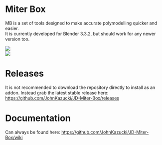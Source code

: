 # Miter Box

MB is a set of tools designed to make accurate polymodelling quicker and easier. <br />
It is currently developed for Blender 3.3.2, but should work for any newer version too. <br />

![](https://github.com/JohnKazucki/JD-Miter-Box/blob/main/git_resources/Align%20Face%20-%20Projection%20Direction.gif) <br />
![](https://github.com/JohnKazucki/JD-Miter-Box/blob/main/git_resources/MiterBox%20-%20Align%20Edge%20-%20Slide.gif) <br />


# Releases

It is not recommended to download the repository directly to install as an addon. Instead grab the latest stable release here: <br />
https://github.com/JohnKazucki/JD-Miter-Box/releases

# Documentation

Can always be found here:
https://github.com/JohnKazucki/JD-Miter-Box/wiki

